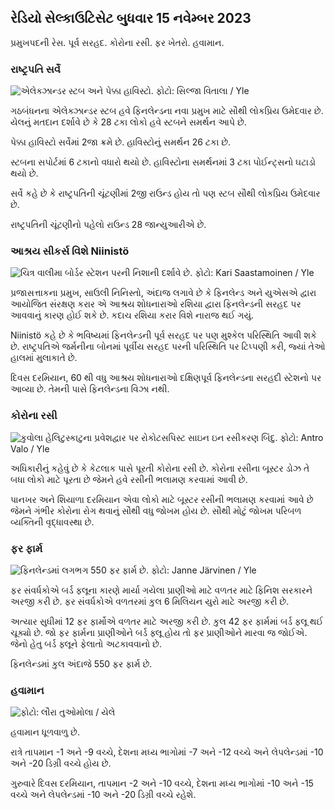 ## રેડિયો સેલ્કાઉટિસેટ બુધવાર 15 નવેમ્બર 2023

પ્રમુખપદની રેસ. પૂર્વ સરહદ. કોરોના રસી. ફર ખેતરો. હવામાન.

### રાષ્ટ્રપતિ સર્વે

![એલેક્ઝાન્ડર સ્ટબ અને પેક્કા હાવિસ્ટો. ફોટો: સિલ્જા વિતાલા / Yle](https://images.cdn.yle.fi/image/upload/c_crop,h_3188,w_5668,x_0,y_327/ar_1.777777777777777,c_fill,g_faces,h/17_15,h/17_15q_auto:eco/f_auto/fl_lossy/v1698912813/39-11947566543595173663)

ગઠબંધનના એલેક્ઝાન્ડર સ્ટબ હવે ફિનલેન્ડના નવા પ્રમુખ માટે સૌથી લોકપ્રિય ઉમેદવાર છે. યેલનું મતદાન દર્શાવે છે કે 28 ટકા લોકો હવે સ્ટબને સમર્થન આપે છે.

પેક્કા હાવિસ્ટો સર્વેમાં 2જા ક્રમે છે. હાવિસ્ટોનું સમર્થન 26 ટકા છે.

સ્ટબના સપોર્ટમાં 6 ટકાનો વધારો થયો છે. હાવિસ્ટોના સમર્થનમાં 3 ટકા પોઈન્ટ્સનો ઘટાડો થયો છે.

સર્વે કહે છે કે રાષ્ટ્રપતિની ચૂંટણીમાં 2જી રાઉન્ડ હોય તો પણ સ્ટબ સૌથી લોકપ્રિય ઉમેદવાર છે.

રાષ્ટ્રપતિની ચૂંટણીનો પહેલો રાઉન્ડ 28 જાન્યુઆરીએ છે.

### આશ્રય સીકર્સ વિશે Niinistö

![ચિત્ર વાલીમા બોર્ડર સ્ટેશન પરની નિશાની દર્શાવે છે. ફોટો: Kari Saastamoinen / Yle](https://images.cdn.yle.fi/image/upload/c_crop,h_2908,w_5178,x_0,y_0/ar_1.7777777777777777,c_fill,g_faces,h_15777777777777777777777777777777777777777777777777777777777777777777777777777777777777777777777,c_fill,g_faces,w/1_05/01/06q_auto:eco/f_auto/fl_lossy/v1699908638/39-120003165528559efc2b)

પ્રજાસત્તાકના પ્રમુખ, સાઉલી નિનિસ્તો, અંદાજ લગાવે છે કે ફિનલેન્ડ અને યુએસએ દ્વારા આયોજિત સંરક્ષણ કરાર એ આશ્રય શોધનારાઓ રશિયા દ્વારા ફિનલેન્ડની સરહદ પર આવવાનું કારણ હોઈ શકે છે. કદાચ રશિયા કરાર વિશે નારાજ થઈ ગયું.

Niinistö કહે છે કે ભવિષ્યમાં ફિનલેન્ડની પૂર્વ સરહદ પર પણ મુશ્કેલ પરિસ્થિતિ આવી શકે છે. રાષ્ટ્રપતિએ જર્મનીના બોનમાં પૂર્વીય સરહદ પરની પરિસ્થિતિ પર ટિપ્પણી કરી, જ્યાં તેઓ હાલમાં મુલાકાતે છે.

દિવસ દરમિયાન, 60 થી વધુ આશ્રય શોધનારાઓ દક્ષિણપૂર્વ ફિનલેન્ડના સરહદી સ્ટેશનો પર આવ્યા છે. તેમની પાસે ફિનલેન્ડના વિઝા નથી.

### કોરોના રસી

![કુવોલા હેલિટુસ્કાટુના પ્રવેશદ્વાર પર રોકોટસપિસ્ટ સાઇન ઇન રસીકરણ બિંદુ. ફોટો: Antro Valo / Yle](https://images.cdn.yle.fi/image/upload/c_crop,h_3247,w_5773,x_0,y_601/ar_1.777777777777777,c_fill,g_faces,h_1201,h/1201/q_auto:eco/f_auto/fl_lossy/v1699867130/39-11997076551e51acfff3)

અધિકારીનું કહેવું છે કે કેટલાક પાસે પૂરતી કોરોના રસી છે. કોરોના રસીના બૂસ્ટર ડોઝ તે બધા લોકો માટે પૂરતા છે જેમને હવે રસીની ભલામણ કરવામાં આવી છે.

પાનખર અને શિયાળા દરમિયાન એવા લોકો માટે બૂસ્ટર રસીની ભલામણ કરવામાં આવે છે જેમને ગંભીર કોરોના રોગ થવાનું સૌથી વધુ જોખમ હોય છે. સૌથી મોટું જોખમ પરિબળ વ્યક્તિની વૃદ્ધાવસ્થા છે.

### ફર ફાર્મ

![ફિનલેન્ડમાં લગભગ 550 ફર ફાર્મ છે. ફોટો: Janne Järvinen / Yle](https://images.cdn.yle.fi/image/upload/c_crop,h_4597,w_8174,x_18,y_0/ar_1.7777777777777777,c_fill,g_faces,h/157777777777777777777777777777777777777777777777777777777777777777777777777777777777777777777777777,c_fill,g_faces,h/0p_057/00/06q_auto:eco/f_auto/fl_lossy/v1696520468/39-1181997651ed401620a0)

ફર સંવર્ધકોએ બર્ડ ફ્લૂના કારણે માર્યા ગયેલા પ્રાણીઓ માટે વળતર માટે ફિનિશ સરકારને અરજી કરી છે. ફર સંવર્ધકોએ વળતરમાં કુલ 6 મિલિયન યુરો માટે અરજી કરી છે.

અત્યાર સુધીમાં 12 ફર ફાર્મોએ વળતર માટે અરજી કરી છે. કુલ 42 ફર ફાર્મમાં બર્ડ ફ્લૂ થઈ ચૂક્યો છે. જો ફર ફાર્મના પ્રાણીઓને બર્ડ ફ્લૂ હોય તો ફર પ્રાણીઓને મારવા જ જોઈએ. જેનો હેતુ બર્ડ ફ્લૂને ફેલાતો અટકાવવાનો છે.

ફિનલેન્ડમાં કુલ અંદાજે 550 ફર ફાર્મ છે.

### હવામાન

![ ફોટો: લૌરા તુઓમોલા / યેલે](https://images.cdn.yle.fi/image/upload/c_crop,h_1080,w_1919,x_0,y_0/ar_1.7777777777777777,c_fill,g_faces,h_675,h_67500/q_auto:eco/f_auto/fl_lossy/v1700050702/39-12009776554b6f9117dc)

હવામાન ધૂળવાળુ છે.

રાત્રે તાપમાન -1 અને -9 વચ્ચે, દેશના મધ્ય ભાગોમાં -7 અને -12 વચ્ચે અને લેપલેન્ડમાં -10 અને -20 ડિગ્રી વચ્ચે હોય છે.

ગુરુવારે દિવસ દરમિયાન, તાપમાન -2 અને -10 વચ્ચે, દેશના મધ્ય ભાગોમાં -10 અને -15 વચ્ચે અને લેપલેન્ડમાં -10 અને -20 ડિગ્રી વચ્ચે રહેશે.